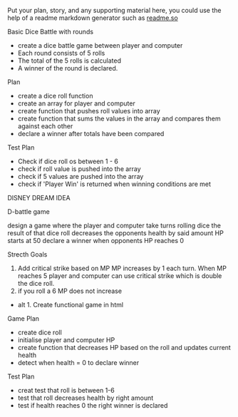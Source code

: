 Put your plan, story, and any supporting material here, you could use the help of a readme markdown generator such as [readme.so](https://readme.so/)

Basic Dice Battle with rounds
- create a dice battle game between player and computer
- Each round consists of 5 rolls
- The total of the 5 rolls is calculated
- A winner of the round is declared.
>
Plan
- create a dice roll function
- create an array for player and computer
- create function that pushes roll values into array
- create function that sums the values in the array and compares them against each other
- declare a winner after totals have been compared

Test Plan
- Check if dice roll os between 1 - 6
- check if roll value is pushed into the array
- check if 5 values are pushed into the array
- check if 'Player Win' is returned when winning conditions are met


DISNEY DREAM IDEA
> 
D-battle game

design a game where the player and computer take turns rolling dice 
the result of that dice roll decreases the opponents health by said amount
HP starts at 50
declare a winner when opponents HP reaches 0

Strecth Goals

1. Add critical strike based on MP
    MP increases by 1 each turn. When MP reaches 5 player and computer can use critical strike which is double the dice roll.
2. if you roll a 6 MP does not increase    

- alt 1. Create functional game in html

Game Plan

- create dice roll
- initialise player and computer HP
- create function that decreases HP based on the roll and updates current health
- detect when health = 0 to declare winner 


Test Plan

- creat test that roll is between 1-6
- test that roll decreases health by right amount
- test if health reaches 0 the right winner is declared